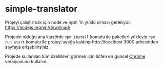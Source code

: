# simple-translator

Projeyi çalıştırmak için node ve npm 'in yüklü olması gerekiyor.
https://nodejs.org/en/download/

Projenin olduğu ana klasörde 
`npm install` komutu ile paketleri yükleyip
`npm run start` komutu ile projeyi ayağa kaldırıp http://localhost:3000 adresinden sayfaya erişebilirsiniz

Projede kullanılan tüm özellikleri görmek için lütfen en güncel [Chrome](www.google.com/chrome) versiyonunu kullanın.
